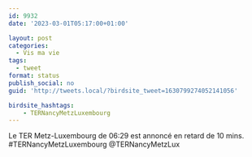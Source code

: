 ```yaml
---
id: 9932
date: '2023-03-01T05:17:00+01:00'

layout: post
categories:
  - Vis ma vie
tags:
  - tweet
format: status
publish_social: no
guid: 'http://tweets.local/?birdsite_tweet=1630799274052141056'

birdsite_hashtags:
    - TERNancyMetzLuxembourg
---
```


Le TER Metz-Luxembourg de 06:29 est annoncé en retard de 10 mins. #TERNancyMetzLuxembourg @TERNancyMetzLux